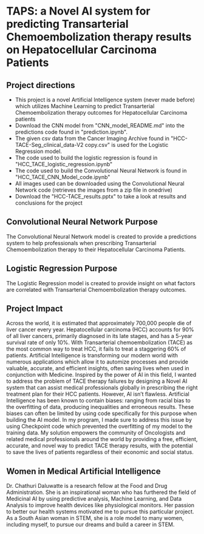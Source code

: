# TAPS: a Novel AI system for predicting Transarterial Chemoembolization therapy results on Hepatocellular Carcinoma Patients
## Project directions
- This project is a novel Artificial Intelligence system (never made before) which utilizes Machine Learning to predict Transarterial Chemoembolization therapy outcomes for Hepatocellular Carcinoma patients
- Download the CNN model from "CNN_model_README.md" into the predictions code found in "prediction.ipynb".
- The given csv data from the Cancer Imaging Archive found in "HCC-TACE-Seg_clinical_data-V2 copy.csv" is used for the Logistic Regression model.
- The code used to build the logistic regression is found in "HCC_TACE_logistic_regression.ipynb"
- The code used to build the Convolutional Neural Network is found in "HCC_TACE_CNN_Model_code.ipynb"
- All images used can be downloaded using the Convolutional Neural Network code (retrieves the images from a zip file in onedrive)
- Download the "HCC-TACE_results.pptx" to take a look at results and conclusions for the project

## Convolutional Neural Network Purpose
The Convolutional Neural Network model is created to provide a predictions system to help professionals when prescribing Transarterial Chemoembolization therapy to their Hepatocellular Carcinoma Patients.

## Logistic Regression Purpose
The Logistic Regression model is created to provide insight on what factors are correlated with Transarterial Chemoembolization therapy outcomes.

## Project Impact
Across the world, it is estimated that approximately 700,000 people die of liver cancer every year. Hepatocellular carcinoma (HCC) accounts for 90% of all liver cancers, primarily diagnosed in its late stages, and has a 5-year survival rate of only 10%. With Transarterial chemoembolization (TACE) as the most common way to treat HCC, it fails to treat a staggering 60% of patients. Artificial Intelligence is transforming our modern world with numerous applications which allow it to automize processes and provide valuable, accurate, and efficient insights, often saving lives when used in conjunction with Medicine. Inspired by the power of AI in this field, I wanted to address the problem of TACE therapy failures by designing a Novel AI system that can assist medical professionals globally in prescribing the right treatment plan for their HCC patients. However, AI isn’t flawless. Artificial Intelligence has been known to contain biases: ranging from racial bias to the overfitting of data, producing inequalities and erroneous results. These biases can often be limited by using code specifically for this purpose when building the AI model. In my program, I made sure to address this issue by using Checkpoint code which prevented the overfitting of my model to the training data. My solution empowers the community of Oncologists and related medical professionals around the world by providing a free, efficient, accurate, and novel way to predict TACE therapy results, with the potential to save the lives of patients regardless of their economic and social status.

## Women in Medical Artificial Intelligence
Dr. Chathuri Daluwatte is a research fellow at the Food and Drug Administration. She is an inspirational woman who has furthered the field of Medicinal AI by using predictive analysis, Machine Learning, and Data Analysis to improve health devices like physiological monitors. Her passion to better our health systems motivated me to pursue this particular project. As a South Asian woman in STEM, she is a role model to many women, including myself, to pursue our dreams and build a career in STEM.
